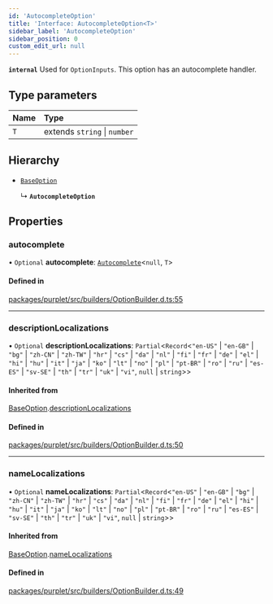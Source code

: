 ```yaml
---
id: 'AutocompleteOption'
title: 'Interface: AutocompleteOption<T>'
sidebar_label: 'AutocompleteOption'
sidebar_position: 0
custom_edit_url: null
---
```


**`internal`** Used for `OptionInputs`. This option has an autocomplete handler.

## Type parameters

| Name | Type                         |
| :--- | :--------------------------- |
| `T`  | extends `string` \| `number` |

## Hierarchy

- [`BaseOption`](BaseOption.md)

  ↳ **`AutocompleteOption`**

## Properties

### autocomplete

• `Optional` **autocomplete**: [`Autocomplete`](../modules.md#autocomplete)<`null`, `T`\>

#### Defined in

[packages/purplet/src/builders/OptionBuilder.d.ts:55](https://github.com/CRBT-Team/Purplet/blob/b72b1ee/packages/purplet/src/builders/OptionBuilder.d.ts#L55)

---

### descriptionLocalizations

• `Optional` **descriptionLocalizations**: `Partial`<`Record`<`"en-US"` \| `"en-GB"` \| `"bg"` \| `"zh-CN"` \| `"zh-TW"` \| `"hr"` \| `"cs"` \| `"da"` \| `"nl"` \| `"fi"` \| `"fr"` \| `"de"` \| `"el"` \| `"hi"` \| `"hu"` \| `"it"` \| `"ja"` \| `"ko"` \| `"lt"` \| `"no"` \| `"pl"` \| `"pt-BR"` \| `"ro"` \| `"ru"` \| `"es-ES"` \| `"sv-SE"` \| `"th"` \| `"tr"` \| `"uk"` \| `"vi"`, `null` \| `string`\>\>

#### Inherited from

[BaseOption](BaseOption.md).[descriptionLocalizations](BaseOption.md#descriptionlocalizations)

#### Defined in

[packages/purplet/src/builders/OptionBuilder.d.ts:50](https://github.com/CRBT-Team/Purplet/blob/b72b1ee/packages/purplet/src/builders/OptionBuilder.d.ts#L50)

---

### nameLocalizations

• `Optional` **nameLocalizations**: `Partial`<`Record`<`"en-US"` \| `"en-GB"` \| `"bg"` \| `"zh-CN"` \| `"zh-TW"` \| `"hr"` \| `"cs"` \| `"da"` \| `"nl"` \| `"fi"` \| `"fr"` \| `"de"` \| `"el"` \| `"hi"` \| `"hu"` \| `"it"` \| `"ja"` \| `"ko"` \| `"lt"` \| `"no"` \| `"pl"` \| `"pt-BR"` \| `"ro"` \| `"ru"` \| `"es-ES"` \| `"sv-SE"` \| `"th"` \| `"tr"` \| `"uk"` \| `"vi"`, `null` \| `string`\>\>

#### Inherited from

[BaseOption](BaseOption.md).[nameLocalizations](BaseOption.md#namelocalizations)

#### Defined in

[packages/purplet/src/builders/OptionBuilder.d.ts:49](https://github.com/CRBT-Team/Purplet/blob/b72b1ee/packages/purplet/src/builders/OptionBuilder.d.ts#L49)
